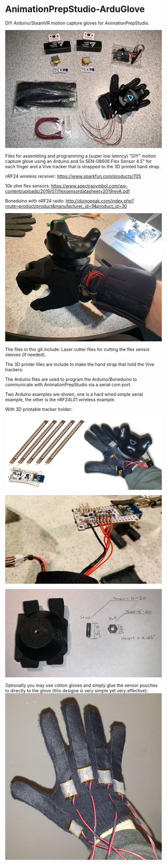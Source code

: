 # AnimationPrepStudio-ArduGlove
DIY Arduino/SteamVR motion capture gloves for AnimationPrepStudio. 


![Ardugloves](https://raw.githubusercontent.com/guiglass/AnimationPrepStudio-ArduGlove/master/IMG/IMG_0291.jpg)

Files for assembling and programming a (super low latency) "DIY" motion capture glove using an Arduino and 5x SEN-08606 Flex Sensor 4.5" for each finger and a Vive tracker that is strapped to the 3D printed hand strap.

nRF24 wireless receiver: https://www.sparkfun.com/products/705

10k ohm flex sensors: https://www.spectrasymbol.com/wp-content/uploads/2019/07/flexsensordatasheetv2019revA.pdf

Boneduino with nRF24 raido: http://duinopeak.com/index.php?route=product/product&manufacturer_id=9&product_id=30

![Ardugloves](https://raw.githubusercontent.com/guiglass/AnimationPrepStudio-ArduGlove/master/IMG/ardu_glove1.jpg)




The files in this git include:
Laser cutter files for cutting the flex sensor sleeves (if needed).

The 3D printer files are include to make the hand strap that hold the Vive trackers.

The Arduino files are used to program the Arduino/Boneduino to communicate with AnimationPrepStudio via a serial com port.

Two Arduino examples are shown, one is a hard wired simple serial example, the other is the nRF24L01 wireless example.


With 3D printable tracker holder:

[![ArduGlove](https://raw.githubusercontent.com/guiglass/AnimationPrepStudio-ArduGlove/master/IMG/68747470733a2f2f692e696d6775722e636f6d2f76774d755734332e706e67.png)](https://raw.githubusercontent.com/guiglass/AnimationPrepStudio-ArduGlove/master/IMG/68747470733a2f2f692e696d6775722e636f6d2f76774d755734332e706e67.png)

[![3D printed tracker holder parts](https://raw.githubusercontent.com/guiglass/AnimationPrepStudio-ArduGlove/master/IMG/IMG_E0554.JPG)](https://raw.githubusercontent.com/guiglass/AnimationPrepStudio-ArduGlove/master/IMG/IMG_E0554.JPG) 

[![3D printed tracker holder parts](https://github.com/guiglass/AnimationPrepStudio-ArduGlove/blob/master/IMG/Iv2EuKu.png)](https://github.com/guiglass/AnimationPrepStudio-ArduGlove/blob/master/IMG/Iv2EuKu.png) 

Optionally you may use cotton gloves and simply glue the sensor pouches to directly to the glove (this designe is very simple yet very effective):
[![sensor sleeves](https://raw.githubusercontent.com/guiglass/AnimationPrepStudio-ArduGlove/master/IMG/udh153.png)](https://raw.githubusercontent.com/guiglass/AnimationPrepStudio-ArduGlove/master/IMG/udh153.png)

